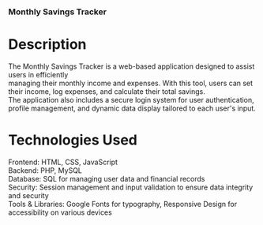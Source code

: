 ### Monthly Savings Tracker

# Description
The Monthly Savings Tracker is a web-based application designed to assist users in efficiently<br>
managing their monthly income and expenses. With this tool, users can set their income, log expenses, and calculate their total savings.<br>
The application also includes a secure login system for user authentication, profile management, and dynamic data display tailored to each user's input.<br>

# Technologies Used<br>
Frontend: HTML, CSS, JavaScript<br>
Backend: PHP, MySQL<br>
Database: SQL for managing user data and financial records<br>
Security: Session management and input validation to ensure data integrity and security<br>
Tools & Libraries: Google Fonts for typography, Responsive Design for accessibility on various devices<br>

